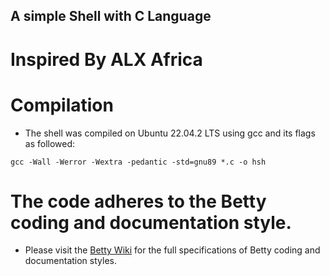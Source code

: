 ## A simple Shell with C Language

# Inspired By ALX Africa

# Compilation
- The shell was compiled on Ubuntu 22.04.2 LTS using gcc and its flags as followed:
```ShellSession
gcc -Wall -Werror -Wextra -pedantic -std=gnu89 *.c -o hsh
```
						
# The code adheres to the Betty coding and documentation style.
- Please visit the [Betty Wiki](https://github.com/holbertonschool/Betty/wiki) for the full specifications of Betty coding and documentation styles.
